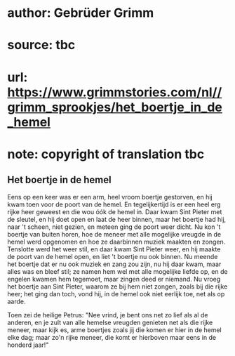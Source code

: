 # author: Gebrüder Grimm
# source: tbc
# url: https://www.grimmstories.com/nl//grimm_sprookjes/het_boertje_in_de_hemel
# note: copyright of translation tbc

## Het boertje in de hemel 

Eens op een keer was er een arm, heel vroom boertje gestorven, en hij
kwam toen voor de poort van de hemel. En tegelijkertijd is er een heel
erg rijke heer geweest en die wou óók de hemel in. Daar kwam Sint Pieter
met de sleutel, en hij doet open en laat de heer binnen, maar het
boertje had hij, naar 't scheen, niet gezien, en meteen ging de poort
weer dicht. Nu kon 't boertje van buiten horen, hoe de meneer met alle
mogelijke vreugde in de hemel werd opgenomen en hoe ze daarbinnen muziek
maakten en zongen. Tenslotte werd het weer stil, en daar kwam Sint
Pieter weer, en hij maakte de poort van de hemel open, en liet 't
boertje nu ook binnen. Nu meende het boertje dat er nu ook muziek en
zang zou zijn, nu hij daar kwam, maar alles was en bleef stil; ze namen
hem wel met alle mogelijke liefde op, en de engelen kwamen hem tegemoet,
maar zingen deed er niemand. Nu vroeg het boertje aan Sint Pieter,
waarom ze bij hem niet zongen, zoals bij die rijke heer; het ging dan
toch, vond hij, in de hemel ook niet eerlijk toe, net als op aarde.

Toen zei de heilige Petrus: "Nee vrind, je bent ons net zo lief als al
de anderen, en je zult van alle hemelse vreugden genieten net als die
rijke meneer, maar kijk es, arme boertjes zoals jij die komen er hier in
de hemel elke dag; maar zo'n rijke meneer, die komt er hierboven maar
eens in de honderd jaar!"
